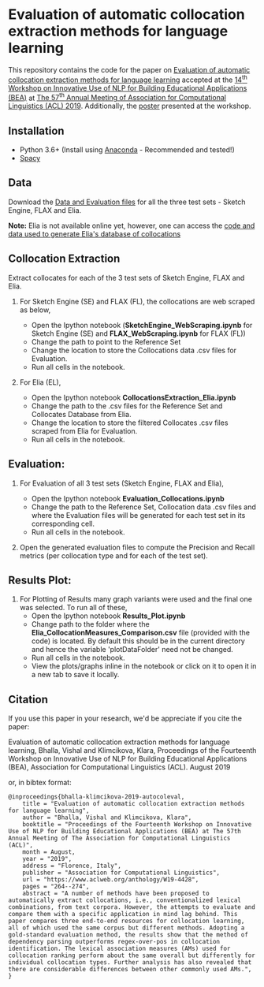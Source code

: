 # Evaluation of automatic collocation extraction methods for language learning

This repository contains the code for the paper on [Evaluation of automatic collocation extraction methods for language learning](https://www.aclweb.org/anthology/W19-4428) accepted at the [14<sup>th</sup> Workshop on Innovative Use of NLP for Building Educational Applications (BEA)](https://sig-edu.org/bea/current) at [The 57<sup>th</sup> Annual Meeting of Association for Computational Linguistics (ACL) 2019](http://www.acl2019.org/EN/index.xhtml).
Additionally, the [poster](https://www.researchgate.net/publication/335368166_Collocations_Poster_BEA_ACL_2019pdf) presented at the workshop.

## Installation
* Python 3.6+ (Install using [Anaconda](https://www.anaconda.com/distribution/) - Recommended and tested!)
* [Spacy](https://spacy.io/usage/)


## Data
Download the [Data and Evaluation files](https://drive.google.com/open?id=17eydi0KkviG2VxB12l_oNt5LAhuQ6FR0) for all the three test sets - Sketch Engine, FLAX and Elia.

**Note:** Elia is not available online yet, however, one can access the [code and data used to generate Elia's database of collocations](https://drive.google.com/open?id=1FGFy_yp797saphx8-wzcLkMxQbkCVZlp)


## Collocation Extraction

Extract collocates for each of the 3 test sets of Sketch Engine, FLAX and Elia.

1. For Sketch Engine (SE) and FLAX (FL), the collocations are web scraped as below, 
    - Open the Ipython notebook (**SketchEngine_WebScraping.ipynb** for Sketch Engine (SE) and **FLAX_WebScraping.ipynb** for FLAX (FL))
    - Change the path to point to the Reference Set
    - Change the location to store the Collocations data .csv files for Evaluation.
    - Run all cells in the notebook.

1. For Elia (EL), 
    - Open the Ipython notebook **CollocationsExtraction_Elia.ipynb**
    - Change the path to the .csv files for the Reference Set and Collocates Database from Elia.
    - Change the location to store the filtered Collocates .csv files scraped from Elia for Evaluation.
    - Run all cells in the notebook.

## Evaluation:

1. For Evaluation of all 3 test sets (Sketch Engine, FLAX and Elia), 
    - Open the Ipython notebook **Evaluation_Collocations.ipynb**
    - Change the path to the Reference Set, Collocation data .csv files and where the Evaluation files will be generated for each test set in its corresponding cell.
    - Run all cells in the notebook.

1. Open the generated evaluation files to compute the Precision and Recall metrics (per collocation type and for each of the test set).


## Results Plot:
1. For Plotting of Results many graph variants were used and the final one was selected. To run all of these,
    - Open the Ipython notebook **Results_Plot.ipynb**
    - Change path to the folder where the **Elia_CollocationMeasures_Comparison.csv** file (provided with the code) is located. By default this should be in the current directory and hence the variable 'plotDataFolder' need not be changed.
    - Run all cells in the notebook.
    - View the plots/graphs inline in the notebook or click on it to open it in a new tab to save it locally.


## Citation
If you use this paper in your research, we'd be appreciate if you cite the paper:

Evaluation of automatic collocation extraction methods for language learning, Bhalla, Vishal and Klimcikova, Klara, Proceedings of the Fourteenth Workshop on Innovative Use of NLP for Building Educational Applications (BEA), Association for Computational Linguistics (ACL). August 2019

or, in bibtex format:
```
@inproceedings{bhalla-klimcikova-2019-autocoleval,
    title = "Evaluation of automatic collocation extraction methods for language learning",
    author = "Bhalla, Vishal and Klimcikova, Klara",
    booktitle = "Proceedings of the Fourteenth Workshop on Innovative Use of NLP for Building Educational Applications (BEA) at The 57th Annual Meeting of The Association for Computational Linguistics (ACL)",
    month = August,
    year = "2019",
    address = "Florence, Italy",
    publisher = "Association for Computational Linguistics",
    url = "https://www.aclweb.org/anthology/W19-4428",
    pages = "264--274",
    abstract = "A number of methods have been proposed to automatically extract collocations, i.e., conventionalized lexical combinations, from text corpora. However, the attempts to evaluate and compare them with a specific application in mind lag behind. This paper compares three end-to-end resources for collocation learning, all of which used the same corpus but different methods. Adopting a gold-standard evaluation method, the results show that the method of dependency parsing outperforms regex-over-pos in collocation identification. The lexical association measures (AMs) used for collocation ranking perform about the same overall but differently for individual collocation types. Further analysis has also revealed that there are considerable differences between other commonly used AMs.",
}
```

